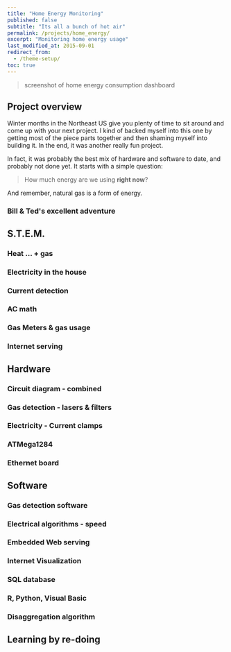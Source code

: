 ```yaml
---
title: "Home Energy Monitoring"
published: false
subtitle: "Its all a bunch of hot air"
permalink: /projects/home_energy/
excerpt: "Monitoring home energy usage"
last_modified_at: 2015-09-01
redirect_from:
  - /theme-setup/
toc: true
---
```

> screenshot of home energy consumption dashboard
## Project overview

Winter months in the Northeast US give you plenty of time to sit around and come up with your next project. I kind of backed myself into this one by getting most of the piece parts together and then shaming myself into building it. In the end, it was another really fun project.

In fact, it was probably the best mix of hardware and software to date, and probably not done yet. It starts with a simple question:

> How much energy are we using **right now**?

And remember, natural gas is a form of energy.

### Bill & Ted's excellent adventure

## S.T.E.M.
### Heat ... + gas
### Electricity in the house
### Current detection
### AC math
### Gas Meters & gas usage
### Internet serving

## Hardware
### Circuit diagram - combined
### Gas detection - lasers & filters
### Electricity - Current clamps
### ATMega1284
### Ethernet board

## Software
### Gas detection software
### Electrical algorithms - speed
### Embedded Web serving
### Internet Visualization
### SQL database
### R, Python, Visual Basic
### Disaggregation algorithm

## Learning by re-doing
